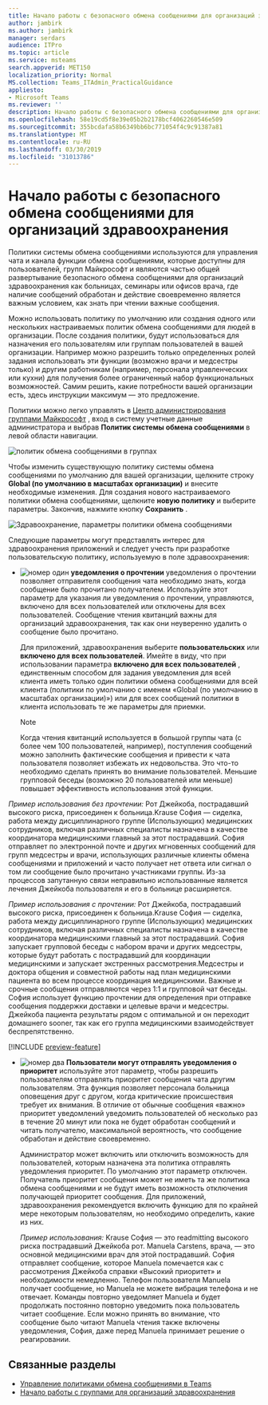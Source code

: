 ```yaml
---
title: Начало работы с безопасного обмена сообщениями для организаций здравоохранения
author: jambirk
ms.author: jambirk
manager: serdars
audience: ITPro
ms.topic: article
ms.service: msteams
search.appverid: MET150
localization_priority: Normal
MS.collection: Teams_ITAdmin_PracticalGuidance
appliesto:
- Microsoft Teams
ms.reviewer: ''
description: Начало работы с безопасного обмена сообщениями для организаций здравоохранения
ms.openlocfilehash: 58e19cd5f8e39e05b2b2178bcf4062260546e509
ms.sourcegitcommit: 355bcdafa58b6349bb6bc771054f4c9c91387a81
ms.translationtype: MT
ms.contentlocale: ru-RU
ms.lasthandoff: 03/30/2019
ms.locfileid: "31013786"
---
```

# <a name="get-started-with-secure-messaging-for-healthcare-organizations"></a>Начало работы с безопасного обмена сообщениями для организаций здравоохранения

Политики системы обмена сообщениями используются для управления чата и канала функции обмена сообщениями, которые доступны для пользователей, групп Майкрософт и являются частью общей развертывание безопасного обмена сообщениями для организаций здравоохранения как больницах, семинары или офисов врача, где наличие сообщений обработан и действие своевременно является важным условием, как знать при чтении важные сообщения.

Можно использовать политику по умолчанию или создания одного или нескольких настраиваемых политик обмена сообщениями для людей в организации. После создания политики, будут использоваться для назначения его пользователям или группам пользователей в вашей организации. Например можно разрешить только определенных ролей задания использовать эти функции (возможно врачи и медсестры только) и другим работникам (например, персонала управленческих или кухни) для получения более ограниченный набор функциональных возможностей. Самим решить, какие потребности вашей организации есть, здесь инструкции максимум — это предложение.

Политики можно легко управлять в [Центр администрирования группами Майкрософт](http://admin.teams.microsoft.com) , вход в систему учетные данные администратора и выбрав **Политик системы обмена сообщениями** в левой области навигации.

 ![политик обмена сообщениями в группах](../../media/messaging-policies-image1.png)

Чтобы изменить существующую политику системы обмена сообщениями по умолчанию для вашей организации, щелкните строку **Global (по умолчанию в масштабах организации)** и внесите необходимые изменения. Для создания нового настраиваемого политики обмена сообщениями, щелкните **новую политику** и выберите параметры. Закончив, нажмите кнопку **Сохранить** .

![Здравоохранение, параметры политики обмена сообщениями](../../media/hc-message-policy.png)

Следующие параметры могут представлять интерес для здравоохранения приложений и следует учесть при разработке пользовательскую политику, используемую в поле здравоохранения:

- ![номер один](../../media/sfbcallout1.png) **уведомления о прочтении** уведомления о прочтении позволяет отправителя сообщения чата необходимо знать, когда сообщение было прочитано получателем. Используйте этот параметр для указания ли уведомления о прочтении, управляются, включено для всех пользователей или отключены для всех пользователей. Сообщение чтения квитанций важны для организаций здравоохранения, так как они неуверенно удалить о сообщение было прочитано.

  Для приложений, здравоохранения выберите **пользовательских** или **включено для всех пользователей**. Имейте в виду, что при использовании параметра **включено для всех пользователей** , единственным способом для задания уведомления для всей клиента иметь только один политики обмена сообщениями для всей клиента (политики по умолчанию с именем «Global (по умолчанию в масштабах организации)») или для всех сообщений политики в клиента использовать те же параметры для приемки.

  > [!NOTE]
  > Когда чтения квитанций используется в большой группы чата (с более чем 100 пользователей, например), поступления сообщений можно заполнить фактические сообщения и привести к чата пользователя позволяет избежать их недовольства. Это что-то необходимо сделать принять во внимание пользователей. Меньшие групповой беседы (возможно 20 пользователей или меньше) повышает эффективность использования этой функции.

 *Пример использования без прочтении:* Рот Джейкоба, пострадавший высокого риска, присоединен к больница.Krause София — сиделка, работа между дисциплинарного группе (Использующих) медицинских сотрудников, включая различных специалисты назначена в качестве координатора медицинскими главный за этот пострадавший.  София отправляет по электронной почте и других мгновенных сообщений для групп медсестры и врачи, использующих различные клиенты обмена сообщениями и приложений и часто получает нет ответа или сигнал о том ли сообщение было прочитано участниками группы. Из-за процессов запутанную связи неправильно использованные является лечения Джейкоба пользователя и его в больнице расширяется.

  *Пример использования с прочтении:* Рот Джейкоба, пострадавший высокого риска, присоединен к больница.Krause София — сиделка, работа между дисциплинарного группе (Использующих) медицинских сотрудников, включая различных специалисты назначена в качестве координатора медицинскими главный за этот пострадавший.  София запускает групповой беседы с набором врачи и других медсестры, которые будут работать с пострадавший для координации медицинскими и запускает экстренных рассмотрения.Медсестры и доктора общения и совместной работы над план медицинскими пациента во всем процессе координация медицинскими.  Важные и срочные сообщения отправляются через 1:1 и групповой чат беседы. София использует функцию прочтении для определения при отправке сообщения поддержки доставки и целевые врачи и медсестры. Джейкоба пациента результаты рядом с оптимальной и он переходит домашнего sooner, так как его группа медицинскими взаимодействует беспрепятственно.

[!INCLUDE [preview-feature](../../includes/preview-feature.md)]

- ![номер два](../../media/sfbcallout2.png) **Пользователи могут отправлять уведомления о приоритет** используйте этот параметр, чтобы разрешить пользователям отправлять приоритет сообщения чата другим пользователям. Эта функция позволяет персонала больница оповещения друг с другом, когда критические происшествия требует их внимания. В отличие от обычные сообщения «важно» приоритет уведомлений уведомить пользователей об несколько раз в течение 20 минут или пока не будет обработан сообщений и читать получателю, максимальной вероятность, что сообщение обработан и действие своевременно.

  Администратор может включить или отключить возможность для пользователей, которым назначена эта политика отправлять уведомления приоритет. По умолчанию этот параметр отключен. Получатель приоритет сообщения может не иметь та же политика обмена сообщениями и не будут иметь возможность отключения получающей приоритет сообщения. Для приложений, здравоохранения рекомендуется включить функцию для по крайней мере некоторым пользователям, но необходимо определить, какие из них.

  *Пример использования:* Krause София — это readmitting высокого риска пострадавший Джейкоба рот. Manuela Carstens, врача, — это основной медицинскими врач для этой пострадавший.  София отправляет сообщение, которое Manuela помечается как с рассмотрения Джейкоба справки «Высокий приоритет» и необходимости немедленно.  Телефон пользователя Manuela получает сообщение, но Manuela не можете вибрация телефона и не отвечает. Команды повторно уведомляет Manuela и будет продолжать постоянно повторно уведомить пока пользователь читает сообщение. Если можно принять во внимание, что сообщение было читают Manuela чтения также включены уведомления, София, даже перед Manuela принимает решение о реагировании.

## <a name="related-topics"></a>Связанные разделы

- [Управление политиками обмена сообщениями в Teams](../../messaging-policies-in-teams.md)
- [Начало работы с группами для организаций здравоохранения](teams-in-hc.md)
